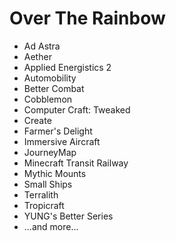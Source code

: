 # Over The Rainbow

- Ad Astra
- Aether
- Applied Energistics 2
- Automobility
- Better Combat
- Cobblemon
- Computer Craft: Tweaked
- Create
- Farmer's Delight
- Immersive Aircraft
- JourneyMap
- Minecraft Transit Railway
- Mythic Mounts
- Small Ships
- Terralith
- Tropicraft
- YUNG's Better Series
- ...and more...
